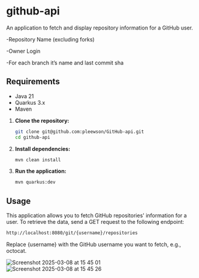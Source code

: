 # github-api

An application to fetch and display repository information for a GitHub user.

-Repository Name (excluding forks)

-Owner Login

-For each branch it’s name and last commit sha


## Requirements

- Java 21
- Quarkus 3.x
- Maven

1. **Clone the repository:**

    ```bash
    git clone git@github.com:pleewson/GitHub-api.git
    cd github-api
    ```

2. **Install dependencies:**

    ```bash
    mvn clean install
    ```

3. **Run the application:**

    ```bash
    mvn quarkus:dev
    ```

## Usage

This application allows you to fetch GitHub repositories' information for a user. To retrieve the data, send a GET request to the following endpoint:

```bash
http://localhost:8080/git/{username}/repositories
```

Replace {username} with the GitHub username you want to fetch, e.g., octocat.

![Screenshot 2025-03-08 at 15 45 01](https://github.com/user-attachments/assets/203e7723-e754-4912-b4db-e1ac4a0622bf)
![Screenshot 2025-03-08 at 15 45 26](https://github.com/user-attachments/assets/df0006e8-2526-4aaf-a5dd-8cf62fbb91d2)


